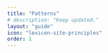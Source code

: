 ```yaml
---
title: "Patterns"
# description: "Keep updated."
layout: "guide"
icon: "lexicon-site-principles"
order: 1
---
```

